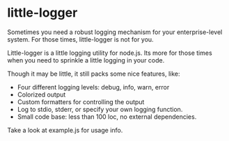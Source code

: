 # little-logger

Sometimes you need a robust logging mechanism for your enterprise-level system. For those times, little-logger is not for you.

Little-logger is a little logging utility for node.js. Its more for those times when you need to sprinkle a little logging in your code.

Though it may be little, it still packs some nice features, like:

  * Four different logging levels: debug, info, warn, error
  * Colorized output
  * Custom formatters for controlling the output
  * Log to stdio, stderr, or specify your own logging function.
  * Small code base: less than 100 loc, no external dependencies.

Take a look at example.js for usage info.
